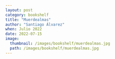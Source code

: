 ```yaml
---
layout: post
category: bookshelf
title: "Muerdealmas"
author: "Santiago Álvarez"
when: Julio 2022
date: 2022-07-15
image:
  thumbnail: /images/bookshelf/muerdealmas.jpg
  path: /images/bookshelf/muerdealmas.jpg
---
```

